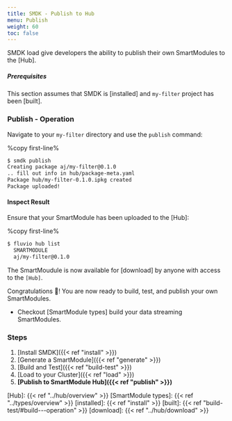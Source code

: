 ```yaml
---
title: SMDK - Publish to Hub
menu: Publish
weight: 60
toc: false
---
```


SMDK load give developers the ability to publish their own SmartModules to the [Hub]. 

##### Prerequisites

This section assumes that SMDK is [installed] and `my-filter` project has been [built].

### Publish - Operation

Navigate to your `my-filter` directory and use the `publish` command:

%copy first-line%
```bash
$ smdk publish
Creating package aj/my-filter@0.1.0
.. fill out info in hub/package-meta.yaml
Package hub/my-filter-0.1.0.ipkg created
Package uploaded!
```

#### Inspect Result

Ensure that your SmartModule has been uploaded to the [Hub]:

%copy first-line%
```bash
$ fluvio hub list
  SMARTMODULE                    
  aj/my-filter@0.1.0                    
```

The SmartMoudule is now available for [download] by anyone with access to the `[Hub]`.

Congratulations :tada:!  You are now ready to build, test, and publish your own SmartModules.

* Checkout [SmartModule types] build your data streaming SmartModules.

### Steps

1. [Install SMDK]({{< ref "install" >}})
2. [Generate a SmartModule]({{< ref "generate" >}})
3. [Build and Test]({{< ref "build-test" >}})
4. [Load to your Cluster]({{< ref "load" >}})
5. **[Publish to SmartModule Hub]({{< ref "publish" >}})**

[Hub]: {{< ref "../hub/overview" >}}
[SmartModule types]: {{< ref "../types/overview" >}}
[installed]: {{< ref "install" >}}
[built]: {{< ref "build-test/#build---operation" >}}
[download]: {{< ref "../hub/download" >}}
